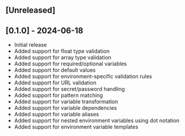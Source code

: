 ## [Unreleased]

## [0.1.0] - 2024-06-18

- Initial release
- Added support for float type validation
- Added support for array type validation
- Added support for required/optional variables
- Added support for default values
- Added support for environment-specific validation rules
- Added support for URL validation
- Added support for secret/password handling
- Added support for pattern matching
- Added support for variable transformation
- Added support for variable dependencies
- Added support for variable aliases
- Added support for nested environment variables using dot notation
- Added support for environment variable templates
